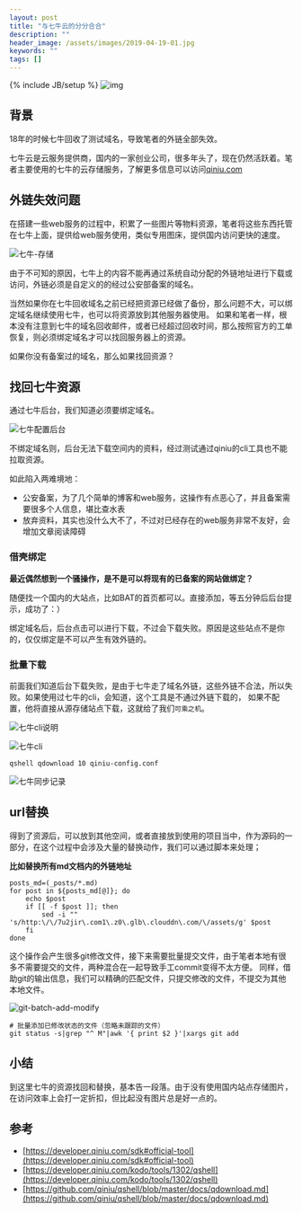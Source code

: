 ```yaml
---
layout: post
title: "与七牛云的分分合合"
description: ""
header_image: /assets/images/2019-04-19-01.jpg
keywords: ""
tags: []
---
```

{% include JB/setup %}
![img](/assets/images/2019-04-19-01.jpg)

## 背景

18年的时候七牛回收了测试域名，导致笔者的外链全部失效。

七牛云是云服务提供商，国内的一家创业公司，很多年头了，现在仍然活跃着。笔者主要使用的七牛的云存储服务，了解更多信息可以访问[qiniu.com](https://portal.qiniu.com/create)

## 外链失效问题

在搭建一些web服务的过程中，积累了一些图片等物料资源，笔者将这些东西托管在七牛上面，提供给web服务使用，类似专用图床，提供国内访问更快的速度。

![七牛-存储](/assets/images/web-qiniu.png)

由于不可知的原因，七牛上的内容不能再通过系统自动分配的外链地址进行下载或访问，外链必须是自定义的的经过公安部备案的域名。

当然如果你在七牛回收域名之前已经把资源已经做了备份，那么问题不大，可以绑定域名继续使用七牛，也可以将资源放到其他服务器使用。
如果和笔者一样，根本没有注意到七牛的域名回收邮件，或者已经超过回收时间，那么按照官方的工单恢复，则必须绑定域名才可以找回服务器上的资源。

如果你没有备案过的域名，那么如果找回资源？

## 找回七牛资源

通过七牛后台，我们知道必须要绑定域名。

![七牛配置后台](/assets/images/qiniu-restore-1.png)

不绑定域名则，后台无法下载空间内的资料，经过测试通过qiniu的cli工具也不能拉取资源。

如此陷入两难境地：

* 公安备案，为了几个简单的博客和web服务，这操作有点恶心了，并且备案需要很多个人信息，堪比查水表
* 放弃资料，其实也没什么大不了，不过对已经存在的web服务非常不友好，会增加文章阅读障碍

### 借壳绑定
**最近偶然想到一个骚操作，是不是可以将现有的已备案的网站做绑定？**

随便找一个国内的大站点，比如BAT的首页都可以。直接添加，等五分钟后后台提示，成功了：）

绑定域名后，后台点击可以进行下载，不过会下载失败。原因是这些站点不是你的，仅仅绑定是不可以产生有效外链的。

### 批量下载
前面我们知道后台下载失败，是由于七牛走了域名外链，这些外链不合法，所以失败。如果使用过七牛的cli，会知道，这个工具是不通过外链下载的，
如果不配置，他将直接从源存储站点下载，这就给了我们`可乘之机`。

![七牛cli说明](/assets/images/qiniu-cli-tool-usage.png)

![七牛cli](/assets/images/cli-qniu.png)

```shell
qshell qdownload 10 qiniu-config.conf
```

![七牛同步记录](/assets/images/qiniu-download-log)

## url替换
得到了资源后，可以放到其他空间，或者直接放到使用的项目当中，作为源码的一部分，在这个过程中会涉及大量的替换动作，我们可以通过脚本来处理；

**比如替换所有md文档内的外链地址**

```shell
posts_md=(_posts/*.md)
for post in ${posts_md[@]}; do
	echo $post
	if [[ -f $post ]]; then
		sed -i "" 's/http:\/\/7u2jir\.com1\.z0\.glb\.clouddn\.com/\/assets/g' $post 
	fi
done
```

这个操作会产生很多git修改文件，接下来需要批量提交文件，由于笔者本地有很多不需要提交的文件，两种混合在一起导致手工commit变得不太方便。
同样，借助git的输出信息，我们可以精确的匹配文件，只提交修改的文件，不提交为其他本地文件。

![git-batch-add-modify](/assets/images/git-batch-add-modify.png)
 
```shell
# 批量添加已修改状态的文件（忽略未跟踪的文件）
git status -s|grep "^ M"|awk '{ print $2 }'|xargs git add
```

## 小结

到这里七牛的资源找回和替换，基本告一段落。由于没有使用国内站点存储图片，在访问效率上会打一定折扣，但比起没有图片总是好一点的。

## 参考
* [https://developer.qiniu.com/sdk#official-tool](https://developer.qiniu.com/sdk#official-tool)
* [https://developer.qiniu.com/kodo/tools/1302/qshell](https://developer.qiniu.com/kodo/tools/1302/qshell)
* [https://github.com/qiniu/qshell/blob/master/docs/qdownload.md](https://github.com/qiniu/qshell/blob/master/docs/qdownload.md)

